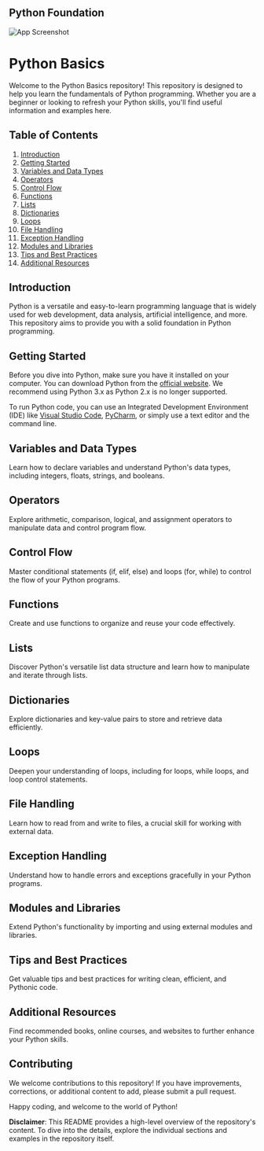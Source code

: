 
## Python Foundation

![App Screenshot](https://th.bing.com/th/id/OIP.ShkBGWpWL4y9BjfkdZsrUQHaEK?pid=ImgDet&rs=1)

# Python Basics

Welcome to the Python Basics repository! This repository is designed to help you learn the fundamentals of Python programming. Whether you are a beginner or looking to refresh your Python skills, you'll find useful information and examples here.

## Table of Contents

1. [Introduction](#introduction)
2. [Getting Started](#getting-started)
3. [Variables and Data Types](#variables-and-data-types)
4. [Operators](#operators)
5. [Control Flow](#control-flow)
6. [Functions](#functions)
7. [Lists](#lists)
8. [Dictionaries](#dictionaries)
9. [Loops](#loops)
10. [File Handling](#file-handling)
11. [Exception Handling](#exception-handling)
12. [Modules and Libraries](#modules-and-libraries)
13. [Tips and Best Practices](#tips-and-best-practices)
14. [Additional Resources](#additional-resources)

## Introduction

Python is a versatile and easy-to-learn programming language that is widely used for web development, data analysis, artificial intelligence, and more. This repository aims to provide you with a solid foundation in Python programming.

## Getting Started

Before you dive into Python, make sure you have it installed on your computer. You can download Python from the [official website](https://www.python.org/downloads/). We recommend using Python 3.x as Python 2.x is no longer supported.

To run Python code, you can use an Integrated Development Environment (IDE) like [Visual Studio Code](https://code.visualstudio.com/), [PyCharm](https://www.jetbrains.com/pycharm/), or simply use a text editor and the command line.

## Variables and Data Types

Learn how to declare variables and understand Python's data types, including integers, floats, strings, and booleans.

## Operators

Explore arithmetic, comparison, logical, and assignment operators to manipulate data and control program flow.

## Control Flow

Master conditional statements (if, elif, else) and loops (for, while) to control the flow of your Python programs.

## Functions

Create and use functions to organize and reuse your code effectively.

## Lists

Discover Python's versatile list data structure and learn how to manipulate and iterate through lists.

## Dictionaries

Explore dictionaries and key-value pairs to store and retrieve data efficiently.

## Loops

Deepen your understanding of loops, including for loops, while loops, and loop control statements.

## File Handling

Learn how to read from and write to files, a crucial skill for working with external data.

## Exception Handling

Understand how to handle errors and exceptions gracefully in your Python programs.

## Modules and Libraries

Extend Python's functionality by importing and using external modules and libraries.

## Tips and Best Practices

Get valuable tips and best practices for writing clean, efficient, and Pythonic code.

## Additional Resources

Find recommended books, online courses, and websites to further enhance your Python skills.

## Contributing

We welcome contributions to this repository! If you have improvements, corrections, or additional content to add, please submit a pull request.


Happy coding, and welcome to the world of Python!

**Disclaimer**: This README provides a high-level overview of the repository's content. To dive into the details, explore the individual sections and examples in the repository itself.